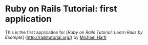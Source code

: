 # Ruby on Rails Tutorial: first application

This is the first application for [*Ruby on Rails Tutorial: Learn Rails by Example*]
(http://railstutorial.org/) by [Michael Hartl](http://michaelhartl.com/)
